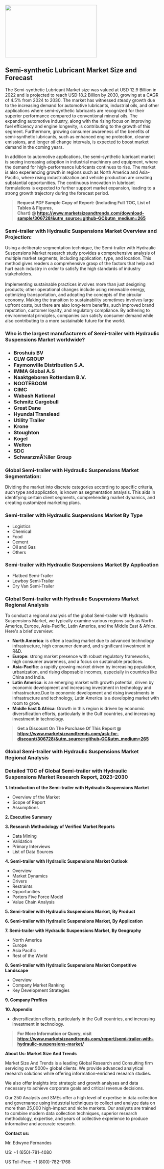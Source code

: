 <p><img class="alignnone size-medium wp-image-20088" src="https://ffe5etoiles.com/wp-content/uploads/2024/12/MST1-300x171.png" alt="" width="300" height="171" /></p><h2>Semi-synthetic Lubricant Market Size and Forecast</h2><p>The Semi-synthetic Lubricant Market size was valued at USD 12.9 Billion in 2022 and is projected to reach USD 18.2 Billion by 2030, growing at a CAGR of 4.5% from 2024 to 2030. The market has witnessed steady growth due to the increasing demand for automotive lubricants, industrial oils, and other applications where semi-synthetic lubricants are recognized for their superior performance compared to conventional mineral oils. The expanding automotive industry, along with the rising focus on improving fuel efficiency and engine longevity, is contributing to the growth of this segment. Furthermore, growing consumer awareness of the benefits of semi-synthetic lubricants, such as enhanced engine protection, cleaner emissions, and longer oil change intervals, is expected to boost market demand in the coming years.</p><p>In addition to automotive applications, the semi-synthetic lubricant market is seeing increasing adoption in industrial machinery and equipment, where the demand for high-performance lubricants continues to rise. The market is also experiencing growth in regions such as North America and Asia-Pacific, where rising industrialization and vehicle production are creating substantial opportunities. The continuous innovation in lubricant formulations is expected to further support market expansion, leading to a strong growth trajectory during the forecast period.</p></p><blockquote id="" class=""><strong>Request PDF Sample Copy of Report: (Including Full TOC, List of Tables &amp; Figures, Chart)&nbsp;@&nbsp;<strong><a href="https://www.marketsizeandtrends.com/download-sample/306728/&utm_source=github-GC&utm_medium=265" target="_blank">https://www.marketsizeandtrends.com/download-sample/306728/&utm_source=github-GC&utm_medium=265</a></strong></strong></blockquote><h3 id="" class="">Semi-trailer with Hydraulic Suspensions Market&nbsp;Overview and Projection:</h3><p id="" class="">Using a deliberate segmentation technique, the Semi-trailer with Hydraulic Suspensions Market research study provides a comprehensive analysis of multiple market segments, including application, type, and location. This method gives readers a comprehensive grasp of the factors that help and hurt each industry in order to satisfy the high standards of industry stakeholders. <br /> <br />Implementing sustainable practices involves more than just designing products; other operational changes include using renewable energy, optimizing transportation, and adopting the concepts of the circular economy. Making the transition to sustainability sometimes involves large upfront costs, but there are also long-term benefits, such improved brand reputation, customer loyalty, and regulatory compliance. By adhering to environmental principles, companies can satisfy consumer demand while also contributing to a more sustainable future for the world.</p><h3 id="" class="">Who is the largest manufacturers of&nbsp;Semi-trailer with Hydraulic Suspensions Market worldwide?</h3><h3 class=""><p><ul><li>Broshuis BV </li><li> CLW GROUP </li><li> Faymonville Distribution S.A. </li><li> IMMA Global A.S </li><li> Naaktgeboren Rotterdam B.V. </li><li> NOOTEBOOM </li><li> CIMC </li><li> Wabash National </li><li> Schmitz Cargobull </li><li> Great Dane </li><li> Hyundai Translead </li><li> Utility Trailer </li><li> Krone </li><li> Stoughton </li><li> Kogel </li><li> Welton </li><li> SDC </li><li> SchwarzmÃ¼ller Group</li></ul></p></h3><h3 id="" class="">Global&nbsp;Semi-trailer with Hydraulic Suspensions Market Segmentation:</h3><p id="" class="">Dividing the market into discrete categories according to specific criteria, such type and application, is known as segmentation analysis. This aids in identifying certain client segments, comprehending market dynamics, and creating customized marketing plans.</p><h3 id="" class="">Semi-trailer with Hydraulic Suspensions Market&nbsp;By Type</h3><p><p><ul><li>Logistics</li><li> Chemical</li><li> Food</li><li> Cement</li><li> Oil and Gas</li><li> Others</p></li></ul></p></p><h3 id="" class="">Semi-trailer with Hydraulic Suspensions Market&nbsp;By Application</h3><p class=""><p><ul><li>Flatbed Semi-Trailer</li><li> Lowboy Semi-Trailer</li><li> Dry Van Semi-Trailer</li></ul></p></p><h3 id="" class="">Global Semi-trailer with Hydraulic Suspensions Market Regional Analysis</h3><p id="" class="">To conduct a regional analysis of the global Semi-trailer with Hydraulic Suspensions Market, we typically examine various regions such as North America, Europe, Asia-Pacific, Latin America, and the Middle East &amp; Africa. Here's a brief overview:</p><ul><li><strong>North America</strong>: is often a leading market due to advanced technology infrastructure, high consumer demand, and significant investment in R&amp;D.</li><li><strong>Europe</strong>: strong market presence with robust regulatory frameworks, high consumer awareness, and a focus on sustainable practices.</li><li><strong>Asia-Pacific</strong>: a rapidly growing market driven by increasing population, urbanization, and rising disposable incomes, especially in countries like China and India.</li><li><strong>Latin America</strong>: is an emerging market with growth potential, driven by economic development and increasing investment in technology and infrastructure.Due to economic development and rising investments in infrastructure and technology, Latin America is a developing market with room to grow.</li><li><strong>Middle East &amp; Africa</strong>: Growth in this region is driven by economic diversification efforts, particularly in the Gulf countries, and increasing investment in technology.</li></ul><blockquote id="" class=""><strong>Get a Discount On The Purchase Of This Report @ <strong><a href="https://www.marketsizeandtrends.com/ask-for-discount/306728/&utm_source=github-GC&utm_medium=265" target="_blank">https://www.marketsizeandtrends.com/ask-for-discount/306728/&utm_source=github-GC&utm_medium=265</a></strong></strong></blockquote><h3 id="" class="">Global Semi-trailer with Hydraulic Suspensions Market Regional Analysis</h3><h3 id="" class="">Detailed TOC of Global Semi-trailer with Hydraulic Suspensions Market Research Report, 2023-2030</h3><p id="" class=""><strong>1. Introduction of the Semi-trailer with Hydraulic Suspensions Market</strong></p><ul><li>Overview of the Market</li><li>Scope of Report</li><li>Assumptions</li></ul><p id="" class=""><strong>2. Executive Summary</strong></p><p id="" class=""><strong>3. Research Methodology of Verified Market Reports</strong></p><ul><li>Data Mining</li><li>Validation</li><li>Primary Interviews</li><li>List of Data Sources</li></ul><p id="" class=""><strong>4. Semi-trailer with Hydraulic Suspensions Market Outlook</strong></p><ul><li>Overview</li><li>Market Dynamics</li><li>Drivers</li><li>Restraints</li><li>Opportunities</li><li>Porters Five Force Model</li><li>Value Chain Analysis</li></ul><p id="" class=""><strong>5. Semi-trailer with Hydraulic Suspensions Market, By Product</strong></p><p id="" class=""><strong>6. Semi-trailer with Hydraulic Suspensions Market, By Application</strong></p><p id="" class=""><strong>7. Semi-trailer with Hydraulic Suspensions Market, By Geography</strong></p><ul><li>North America</li><li>Europe</li><li>Asia Pacific</li><li>Rest of the World</li></ul><p id="" class=""><strong>8. Semi-trailer with Hydraulic Suspensions Market Competitive Landscape</strong></p><ul><li>Overview</li><li>Company Market Ranking</li><li>Key Development Strategies</li></ul><p id="" class=""><strong>9. Company Profiles</strong></p><p id="" class=""><strong>10. Appendix</strong></p><ul><li>diversification efforts, particularly in the Gulf countries, and increasing investment in technology.</li></ul><blockquote id="" class=""><strong>For More Information or Query, visit <strong><strong><a href="https://www.marketsizeandtrends.com/report/semi-trailer-with-hydraulic-suspensions-market/" target="_blank">https://www.marketsizeandtrends.com/report/semi-trailer-with-hydraulic-suspensions-market/</a></strong></strong></strong></blockquote><p id="" class=""><strong>About Us: Market Size And Trends</strong></p><p id="" class="">Market Size And Trends is a leading Global Research and Consulting firm servicing over 5000+ global clients. We provide advanced analytical research solutions while offering information-enriched research studies.</p><p id="" class="">We also offer insights into strategic and growth analyses and data necessary to achieve corporate goals and critical revenue decisions.</p><p id="" class="">Our 250 Analysts and SMEs offer a high level of expertise in data collection and governance using industrial techniques to collect and analyze data on more than 25,000 high-impact and niche markets. Our analysts are trained to combine modern data collection techniques, superior research methodology, expertise, and years of collective experience to produce informative and accurate research.</p><p id="" class=""><strong>Contact us:</strong></p><p id="" class="">Mr. Edwyne Fernandes</p><p id="" class="">US: +1 (650)-781-4080</p><p id="" class="">US Toll-Free: +1 (800)-782-1768</p>
